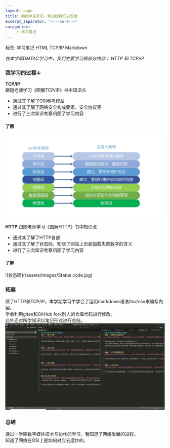```yaml
---
layout: page
title: 网络丰富多彩，协议给我们以安全
excerpt_separator: "<!--more-->"
categories:
     - 学习笔记
---  
```

标签: 学习笔记 HTML TCP/IP Markdown
<!--more--> 
*在本学期DMTAC学习中，我们主要学习俩部分内容：*
*HTTP 和 TCP/IP*

### 我学习的过程↓  
**TCP/IP**  
跟随老师学习《图解TCP/IP》书中知识点  
- 通过其了解了OSI参考模型
- 通过其了解了网络安全构成要素、安全协议等
- 进行了三次知识考察巩固了学习内容   

#### 了解  
![OSI模型](/assets/images/OSI.png)  

**HTTP**
跟随老师学习《图解HTTP》书中知识点  
- 通过其了解了HTTP首部
- 通过其了解了状态码，知晓了网站上页面加载失败数字的含义
- 进行了三次知识考察巩固了学习内容   

#### 了解
![状态码](/assets/images/Status code.jpg)

### 拓展
除了HTTP和TCP/IP，本学期学习中学会了运用markdown语法/tsv/csv来编写内容。  
学会利用gitee和GitHub fork别人的仓库代码进行修改。  
此外还对所学知识以笔记形式进行总结。  
![学习笔记](/assets/images/wuxue.png)    

### 总结
通过一学期数字媒体技术与协作的学习，我知道了网络发展的进程。    
知道了网络在OSI上是如何对应去运作的。


